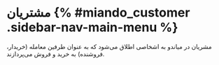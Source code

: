 # مشتریان {% #miando_customer .sidebar-nav-main-menu %}
مشریان در میاندو به اشخاصی اطلاق می‌شود که به عنوان طرفین معامله (خریدار، فروشنده) به خرید و فروش می‌پردازند.
